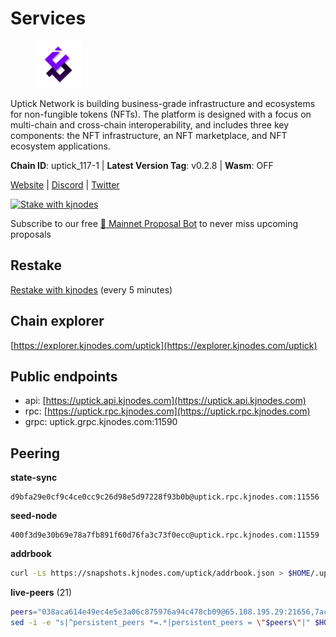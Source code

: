 # Services

<figure><img src="https://raw.githubusercontent.com/kj89/cosmos-images/main/logos/uptick.png" alt=""><figcaption></figcaption></figure>

Uptick Network is building business-grade infrastructure and  ecosystems for non-fungible tokens (NFTs). The platform is  designed with a focus on multi-chain and cross-chain interoperability,  and includes three key components: the NFT infrastructure, an NFT  marketplace, and NFT ecosystem applications.

**Chain ID**: uptick_117-1 | **Latest Version Tag**: v0.2.8 | **Wasm**: OFF

[Website](https://uptick.network) | [Discord](https://discord.gg/UzeHS7fu5H) | [Twitter](https://twitter.com/uptickproject)

[![Stake with kjnodes](https://i.ibb.co/cr44Q8j/button-stake-with-kjnodes.png)](https://restake.app/uptick/uptickvaloper1jqpaf0vgzlxvjx5meq8huweuv2nguqe20seefq)

Subscribe to our free [🤖 Mainnet Proposal Bot](https://t.me/kjnodes_proposal_bot) to never miss upcoming proposals

## Restake

[Restake with kjnodes](https://restake.app/uptick/uptickvaloper1jqpaf0vgzlxvjx5meq8huweuv2nguqe20seefq) (every 5 minutes)
## Chain explorer
[https://explorer.kjnodes.com/uptick](https://explorer.kjnodes.com/uptick)

## Public endpoints

* api: [https://uptick.api.kjnodes.com](https://uptick.api.kjnodes.com)
* rpc: [https://uptick.rpc.kjnodes.com](https://uptick.rpc.kjnodes.com)
* grpc: uptick.grpc.kjnodes.com:11590

## Peering

**state-sync**

```text
d9bfa29e0cf9c4ce0cc9c26d98e5d97228f93b0b@uptick.rpc.kjnodes.com:11556
```

**seed-node**

```text
400f3d9e30b69e78a7fb891f60d76fa3c73f0ecc@uptick.rpc.kjnodes.com:11559
```

**addrbook**
```bash
curl -Ls https://snapshots.kjnodes.com/uptick/addrbook.json > $HOME/.uptickd/config/addrbook.json
```

**live-peers** (21)
```bash
peers="038aca614e49ec4e5e3a06c875976a94c478cb09@65.108.195.29:21656,7ac86e61608b3d44bb0941a8fbb844e5772db984@65.108.69.17:10656,ea83a93c2878af90d034138fc5026218fb89d0d2@69.197.19.36:21656,4edc708046fe6909345d7cd25bda5bb0f078e1c3@141.94.193.28:55056,29269b318b35005b4ac39d010cbc3c41a5ab0833@185.144.99.33:26656,93801a2283231e1f9b3bcb9334b40cfa1e874496@65.108.52.157:15656,f05733da50967e3955e11665b1901d36291dfaee@65.108.195.30:21656,e8704845eaa0f3d39fcdc9c4065f3beb344384db@142.132.152.46:27656,34d86f3a8dfce7d8b615563c587433c65792f104@185.219.142.221:15656,ee045c74c0678f1122650a3a5223923977cae1b3@65.109.93.152:30656,f2710fe78495a0645b690dbf9296b5d62bc2a39f@148.113.6.229:20456,b2bcb66f270153791b19e16ff23ddfec096f7097@142.132.202.50:41656,81ccbba5cba98cf89bcca74f271380b53afed4c4@154.26.130.207:27656,90c0c03d27e5b4354bffb709d28340f2657ca1c7@138.201.121.185:26679,35e49c8d7af3e6c46ddef3c871768f1d1a112f0f@65.109.88.162:55656,f9205d535e5d3cf97c70241a718d80f58fc8a526@65.109.92.148:26656,632c2362378546ab77883077861f38405c378d06@104.194.8.68:60556,d9bfa29e0cf9c4ce0cc9c26d98e5d97228f93b0b@65.109.88.38:11556,0720f8f6cd1f1bf1c9549cdb10b920a1583d7675@182.253.224.66:10656,25d1d39a641af656caee29a4314748707322c29f@65.108.208.101:26656,0ee24fc626159c1ee79257306838cda628695c7d@95.217.130.224:26656"
sed -i -e "s|^persistent_peers *=.*|persistent_peers = \"$peers\"|" $HOME/.uptickd/config/config.toml
```
